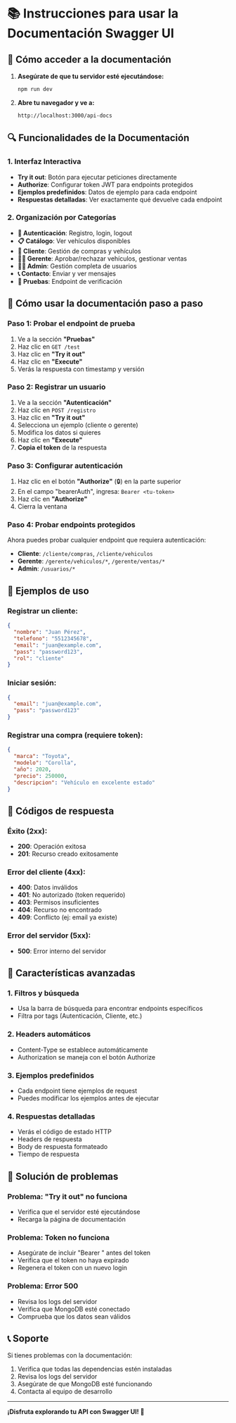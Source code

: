# 📚 Instrucciones para usar la Documentación Swagger UI

## 🚀 Cómo acceder a la documentación

1. **Asegúrate de que tu servidor esté ejecutándose:**
   ```bash
   npm run dev
   ```

2. **Abre tu navegador y ve a:**
   ```
   http://localhost:3000/api-docs
   ```

## 🔍 Funcionalidades de la Documentación

### **1. Interfaz Interactiva**
- **Try it out**: Botón para ejecutar peticiones directamente
- **Authorize**: Configurar token JWT para endpoints protegidos
- **Ejemplos predefinidos**: Datos de ejemplo para cada endpoint
- **Respuestas detalladas**: Ver exactamente qué devuelve cada endpoint

### **2. Organización por Categorías**
- **🔐 Autenticación**: Registro, login, logout
- **📋 Catálogo**: Ver vehículos disponibles
- **👤 Cliente**: Gestión de compras y vehículos
- **👨‍💼 Gerente**: Aprobar/rechazar vehículos, gestionar ventas
- **👨‍💻 Admin**: Gestión completa de usuarios
- **📞 Contacto**: Enviar y ver mensajes
- **🧪 Pruebas**: Endpoint de verificación

## 🔑 Cómo usar la documentación paso a paso

### **Paso 1: Probar el endpoint de prueba**
1. Ve a la sección **"Pruebas"**
2. Haz clic en `GET /test`
3. Haz clic en **"Try it out"**
4. Haz clic en **"Execute"**
5. Verás la respuesta con timestamp y versión

### **Paso 2: Registrar un usuario**
1. Ve a la sección **"Autenticación"**
2. Haz clic en `POST /registro`
3. Haz clic en **"Try it out"**
4. Selecciona un ejemplo (cliente o gerente)
5. Modifica los datos si quieres
6. Haz clic en **"Execute"**
7. **Copia el token** de la respuesta

### **Paso 3: Configurar autenticación**
1. Haz clic en el botón **"Authorize"** (🔒) en la parte superior
2. En el campo "bearerAuth", ingresa: `Bearer <tu-token>`
3. Haz clic en **"Authorize"**
4. Cierra la ventana

### **Paso 4: Probar endpoints protegidos**
Ahora puedes probar cualquier endpoint que requiera autenticación:
- **Cliente**: `/cliente/compras`, `/cliente/vehiculos`
- **Gerente**: `/gerente/vehiculos/*`, `/gerente/ventas/*`
- **Admin**: `/usuarios/*`

## 📝 Ejemplos de uso

### **Registrar un cliente:**
```json
{
  "nombre": "Juan Pérez",
  "telefono": "5512345678",
  "email": "juan@example.com",
  "pass": "password123",
  "rol": "cliente"
}
```

### **Iniciar sesión:**
```json
{
  "email": "juan@example.com",
  "pass": "password123"
}
```

### **Registrar una compra (requiere token):**
```json
{
  "marca": "Toyota",
  "modelo": "Corolla",
  "año": 2020,
  "precio": 250000,
  "descripcion": "Vehículo en excelente estado"
}
```

## 🎯 Códigos de respuesta

### **Éxito (2xx):**
- **200**: Operación exitosa
- **201**: Recurso creado exitosamente

### **Error del cliente (4xx):**
- **400**: Datos inválidos
- **401**: No autorizado (token requerido)
- **403**: Permisos insuficientes
- **404**: Recurso no encontrado
- **409**: Conflicto (ej: email ya existe)

### **Error del servidor (5xx):**
- **500**: Error interno del servidor

## 🔧 Características avanzadas

### **1. Filtros y búsqueda**
- Usa la barra de búsqueda para encontrar endpoints específicos
- Filtra por tags (Autenticación, Cliente, etc.)

### **2. Headers automáticos**
- Content-Type se establece automáticamente
- Authorization se maneja con el botón Authorize

### **3. Ejemplos predefinidos**
- Cada endpoint tiene ejemplos de request
- Puedes modificar los ejemplos antes de ejecutar

### **4. Respuestas detalladas**
- Verás el código de estado HTTP
- Headers de respuesta
- Body de respuesta formateado
- Tiempo de respuesta

## 🐛 Solución de problemas

### **Problema: "Try it out" no funciona**
- Verifica que el servidor esté ejecutándose
- Recarga la página de documentación

### **Problema: Token no funciona**
- Asegúrate de incluir "Bearer " antes del token
- Verifica que el token no haya expirado
- Regenera el token con un nuevo login

### **Problema: Error 500**
- Revisa los logs del servidor
- Verifica que MongoDB esté conectado
- Comprueba que los datos sean válidos

## 📞 Soporte

Si tienes problemas con la documentación:
1. Verifica que todas las dependencias estén instaladas
2. Revisa los logs del servidor
3. Asegúrate de que MongoDB esté funcionando
4. Contacta al equipo de desarrollo

---

**¡Disfruta explorando tu API con Swagger UI! 🚀**
